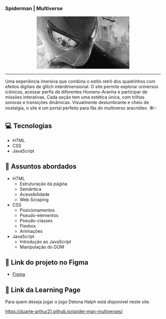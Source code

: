 ### Spiderman | Multiverse


<p align="center">
    <img width="300" src="assets/images/spider-man-background.jpg">
</p>

-------
Uma experiência imersiva que combina o estilo retrô dos quadrinhos com efeitos digitais de glitch interdimensional. O site permite explorar universos icônicos, acessar perfis de diferentes Homens-Aranha e participar de missões interativas. Cada seção tem uma estética única, com trilhas sonoras e transições dinâmicas. Visualmente deslumbrante e cheio de nostalgia, o site é um portal perfeito para fãs do multiverso aracnídeo. 🕸️✨

## 💻 Tecnologias
- HTML
- CSS
- JavaScript

## 💬 Assuntos abordados
- HTML
    - Estruturação da página 
    - Semântica
    - Acessibilidade
    - Web Scraping
- CSS
    - Posicionamentos
    - Pseudo-elementos
    - Pseudo-classes
    - Flexbox
    - Animações 
- JavaScript
    - Introdução ao JavaScript
    - Manipulação do DOM

## 🔗 Link do projeto no Figma
- [Figma](https://www.figma.com/design/GjvdE0uob68X6pEHqw2pY8/Multiverse-Spider-Man?node-id=1-17&p=f)


## 🔗 Link da Learning Page
<p>Para quem deseja jogar o jogo Detona Halph está disponivel neste site.</p>

https://duarte-arthur21.github.io/spider-man-multiverses/ 